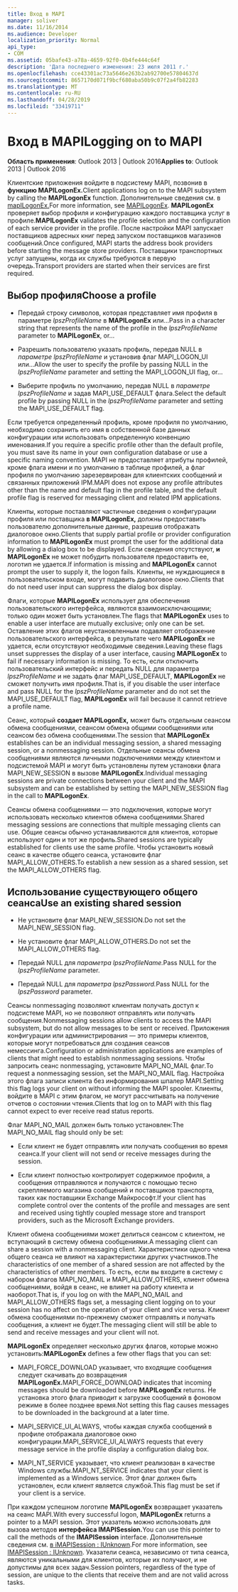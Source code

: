 ```yaml
---
title: Вход в MAPI
manager: soliver
ms.date: 11/16/2014
ms.audience: Developer
localization_priority: Normal
api_type:
- COM
ms.assetid: 05bafe43-a78a-4659-92f0-0b4fe444c64f
description: 'Дата последнего изменения: 23 июля 2011 г.'
ms.openlocfilehash: cce43301ac73a5646e263b2ab92700e57804637d
ms.sourcegitcommit: 8657170d071f9bcf680aba50b9c07f2a4fb82283
ms.translationtype: MT
ms.contentlocale: ru-RU
ms.lasthandoff: 04/28/2019
ms.locfileid: "33419711"
---
```

# <a name="logging-on-to-mapi"></a><span data-ttu-id="7da26-103">Вход в MAPI</span><span class="sxs-lookup"><span data-stu-id="7da26-103">Logging on to MAPI</span></span>
 
<span data-ttu-id="7da26-104">**Область применения**: Outlook 2013 | Outlook 2016</span><span class="sxs-lookup"><span data-stu-id="7da26-104">**Applies to**: Outlook 2013 | Outlook 2016</span></span> 
  
<span data-ttu-id="7da26-105">Клиентские приложения войдите в подсистему MAPI, позвонив в **функцию MAPILogonEx.**</span><span class="sxs-lookup"><span data-stu-id="7da26-105">Client applications log on to the MAPI subsystem by calling the **MAPILogonEx** function.</span></span> <span data-ttu-id="7da26-106">Дополнительные сведения см. в [mapILogonEx.](mapilogonex.md)</span><span class="sxs-lookup"><span data-stu-id="7da26-106">For more information, see [MAPILogonEx](mapilogonex.md).</span></span> <span data-ttu-id="7da26-107">**MAPILogonEx** проверяет выбор профиля и конфигурацию каждого поставщика услуг в профиле.</span><span class="sxs-lookup"><span data-stu-id="7da26-107">**MAPILogonEx** validates the profile selection and the configuration of each service provider in the profile.</span></span> <span data-ttu-id="7da26-108">После настройки MAPI запускает поставщиков адресных книг перед запуском поставщиков магазинов сообщений.</span><span class="sxs-lookup"><span data-stu-id="7da26-108">Once configured, MAPI starts the address book providers before starting the message store providers.</span></span> <span data-ttu-id="7da26-109">Поставщики транспортных услуг запущены, когда их службы требуются в первую очередь.</span><span class="sxs-lookup"><span data-stu-id="7da26-109">Transport providers are started when their services are first required.</span></span> 
  
## <a name="choose-a-profile"></a><span data-ttu-id="7da26-110">Выбор профиля</span><span class="sxs-lookup"><span data-stu-id="7da26-110">Choose a profile</span></span>
  
- <span data-ttu-id="7da26-111">Передай строку символов, которая представляет имя профиля в параметре  _lpszProfileName_ в **MAPILogonEx** или...</span><span class="sxs-lookup"><span data-stu-id="7da26-111">Pass in a character string that represents the name of the profile in the  _lpszProfileName_ parameter to **MAPILogonEx**, or...</span></span>
    
- <span data-ttu-id="7da26-112">Разрешить пользователю указать профиль, передав NULL в  _параметре lpszProfileName_ и установив флаг MAPI_LOGON_UI или...</span><span class="sxs-lookup"><span data-stu-id="7da26-112">Allow the user to specify the profile by passing NULL in the  _lpszProfileName_ parameter and setting the MAPI_LOGON_UI flag, or...</span></span> 

- <span data-ttu-id="7da26-113">Выберите профиль по умолчанию, передав NULL в  _параметре lpszProfileName_ и задав MAPI_USE_DEFAULT флага.</span><span class="sxs-lookup"><span data-stu-id="7da26-113">Select the default profile by passing NULL in the  _lpszProfileName_ parameter and setting the MAPI_USE_DEFAULT flag.</span></span> 
    
<span data-ttu-id="7da26-114">Если требуется определенный профиль, кроме профиля по умолчанию, необходимо сохранить его имя в собственной базе данных конфигурации или использовать определенную конвенцию именования.</span><span class="sxs-lookup"><span data-stu-id="7da26-114">If you require a specific profile other than the default profile, you must save its name in your own configuration database or use a specific naming convention.</span></span> <span data-ttu-id="7da26-115">MAPI не предоставляет атрибуты профилей, кроме флага имени и по умолчанию в таблице профилей, а флаг профиля по умолчанию зарезервирован для клиентских сообщений и связанных приложений IPM.</span><span class="sxs-lookup"><span data-stu-id="7da26-115">MAPI does not expose any profile attributes other than the name and default flag in the profile table, and the default profile flag is reserved for messaging client and related IPM applications.</span></span>
  
<span data-ttu-id="7da26-116">Клиенты, которые поставляют частичные сведения о конфигурации профиля или поставщика **в MAPILogonEx,** должны предоставить пользователю дополнительные данные, разрешив отображать диалоговое окно.</span><span class="sxs-lookup"><span data-stu-id="7da26-116">Clients that supply partial profile or provider configuration information to **MAPILogonEx** must prompt the user for the additional data by allowing a dialog box to be displayed.</span></span> <span data-ttu-id="7da26-117">Если сведения отсутствуют, **и MAPILogonEx** не может побудить пользователя предоставить ее, логотип не удается.</span><span class="sxs-lookup"><span data-stu-id="7da26-117">If information is missing and **MAPILogonEx** cannot prompt the user to supply it, the logon fails.</span></span> <span data-ttu-id="7da26-118">Клиенты, не нуждающиеся в пользовательском входе, могут подавить диалоговое окно.</span><span class="sxs-lookup"><span data-stu-id="7da26-118">Clients that do not need user input can suppress the dialog box display.</span></span> 
  
<span data-ttu-id="7da26-119">Флаги, которые **MAPILogonEx** использует для обеспечения пользовательского интерфейса, являются взаимоисключающими; только один может быть установлен.</span><span class="sxs-lookup"><span data-stu-id="7da26-119">The flags that **MAPILogonEx** uses to enable a user interface are mutually exclusive; only one can be set.</span></span> <span data-ttu-id="7da26-120">Оставление этих флагов неустановленным подавляет отображение пользовательского интерфейса, в результате чего **MAPILogonEx** не удается, если отсутствуют необходимые сведения.</span><span class="sxs-lookup"><span data-stu-id="7da26-120">Leaving these flags unset suppresses the display of a user interface, causing **MAPILogonEx** to fail if necessary information is missing.</span></span> <span data-ttu-id="7da26-121">То есть, если отключить пользовательский интерфейс и передать NULL для параметра  _lpszProfileName_ и не задать флаг MAPI_USE_DEFAULT, **MAPILogonEx** не сможет получить имя профиля.</span><span class="sxs-lookup"><span data-stu-id="7da26-121">That is, if you disable the user interface and pass NULL for the  _lpszProfileName_ parameter and do not set the MAPI_USE_DEFAULT flag, **MAPILogonEx** will fail because it cannot retrieve a profile name.</span></span> 
  
<span data-ttu-id="7da26-122">Сеанс, который **создает MAPILogonEx,** может быть отдельным сеансом обмена сообщениями, сеансом обмена общими сообщениями или сеансом без обмена сообщениями.</span><span class="sxs-lookup"><span data-stu-id="7da26-122">The session that **MAPILogonEx** establishes can be an individual messaging session, a shared messaging session, or a nonmessaging session.</span></span> <span data-ttu-id="7da26-123">Отдельные сеансы обмена сообщениями являются личными подключениями между клиентом и подсистемой MAPI и могут быть установлены путем установки флага MAPI_NEW_SESSION в вызове **MAPILogonEx**.</span><span class="sxs-lookup"><span data-stu-id="7da26-123">Individual messaging sessions are private connections between your client and the MAPI subsystem and can be established by setting the MAPI_NEW_SESSION flag in the call to **MAPILogonEx**.</span></span>
  
<span data-ttu-id="7da26-124">Сеансы обмена сообщениями — это подключения, которые могут использовать несколько клиентов обмена сообщениями.</span><span class="sxs-lookup"><span data-stu-id="7da26-124">Shared messaging sessions are connections that multiple messaging clients can use.</span></span> <span data-ttu-id="7da26-125">Общие сеансы обычно устанавливаются для клиентов, которые используют один и тот же профиль.</span><span class="sxs-lookup"><span data-stu-id="7da26-125">Shared sessions are typically established for clients use the same profile.</span></span> <span data-ttu-id="7da26-126">Чтобы установить новый сеанс в качестве общего сеанса, установите флаг MAPI_ALLOW_OTHERS.</span><span class="sxs-lookup"><span data-stu-id="7da26-126">To establish a new session as a shared session, set the MAPI_ALLOW_OTHERS flag.</span></span> 
  
## <a name="use-an-existing-shared-session"></a><span data-ttu-id="7da26-127">Использование существующего общего сеанса</span><span class="sxs-lookup"><span data-stu-id="7da26-127">Use an existing shared session</span></span>
  
- <span data-ttu-id="7da26-128">Не установите флаг MAPI_NEW_SESSION.</span><span class="sxs-lookup"><span data-stu-id="7da26-128">Do not set the MAPI_NEW_SESSION flag.</span></span>
    
- <span data-ttu-id="7da26-129">Не установите флаг MAPI_ALLOW_OTHERS.</span><span class="sxs-lookup"><span data-stu-id="7da26-129">Do not set the MAPI_ALLOW_OTHERS flag.</span></span>
    
- <span data-ttu-id="7da26-130">Передай NULL для _параметра lpszProfileName._</span><span class="sxs-lookup"><span data-stu-id="7da26-130">Pass NULL for the  _lpszProfileName_ parameter.</span></span> 
    
- <span data-ttu-id="7da26-131">Передай NULL для _параметра lpszPassword._</span><span class="sxs-lookup"><span data-stu-id="7da26-131">Pass NULL for the  _lpszPassword_ parameter.</span></span> 
    
<span data-ttu-id="7da26-132">Сеансы nonmessaging позволяют клиентам получать доступ к подсистеме MAPI, но не позволяют отправлять или получать сообщения.</span><span class="sxs-lookup"><span data-stu-id="7da26-132">Nonmessaging sessions allow clients to access the MAPI subsystem, but do not allow messages to be sent or received.</span></span> <span data-ttu-id="7da26-133">Приложения конфигурации или администрирования — это примеры клиентов, которые могут потребоваться для создания сеансов немессинга.</span><span class="sxs-lookup"><span data-stu-id="7da26-133">Configuration or administration applications are examples of clients that might need to establish nonmessaging sessions.</span></span> <span data-ttu-id="7da26-134">Чтобы запросить сеанс nonmessaging, установите MAPI_NO_MAIL флаг.</span><span class="sxs-lookup"><span data-stu-id="7da26-134">To request a nonmessaging session, set the MAPI_NO_MAIL flag.</span></span> <span data-ttu-id="7da26-135">Настройка этого флага записи клиента без информирования шпалер MAPI.</span><span class="sxs-lookup"><span data-stu-id="7da26-135">Setting this flag logs your client on without informing the MAPI spooler.</span></span> <span data-ttu-id="7da26-136">Клиенты, войдите в MAPI с этим флагом, не могут рассчитывать на получение отчетов о состоянии чтения.</span><span class="sxs-lookup"><span data-stu-id="7da26-136">Clients that log on to MAPI with this flag cannot expect to ever receive read status reports.</span></span>
  
<span data-ttu-id="7da26-137">Флаг MAPI_NO_MAIL должен быть только установлен:</span><span class="sxs-lookup"><span data-stu-id="7da26-137">The MAPI_NO_MAIL flag should only be set:</span></span>
  
- <span data-ttu-id="7da26-138">Если клиент не будет отправлять или получать сообщения во время сеанса.</span><span class="sxs-lookup"><span data-stu-id="7da26-138">If your client will not send or receive messages during the session.</span></span>
    
- <span data-ttu-id="7da26-139">Если клиент полностью контролирует содержимое профиля, а сообщения отправляются и получаются с помощью тесно скрепляемого магазина сообщений и поставщиков транспорта, таких как поставщики Exchange Майкрософт.</span><span class="sxs-lookup"><span data-stu-id="7da26-139">If your client has complete control over the contents of the profile and messages are sent and received using tightly coupled message store and transport providers, such as the Microsoft Exchange providers.</span></span>
    
<span data-ttu-id="7da26-140">Клиент обмена сообщениями может делиться сеансом с клиентом, не вступающий в систему обмена сообщениями.</span><span class="sxs-lookup"><span data-stu-id="7da26-140">A messaging client can share a session with a nonmessaging client.</span></span> <span data-ttu-id="7da26-141">Характеристики одного члена общего сеанса не влияют на характеристики других участников.</span><span class="sxs-lookup"><span data-stu-id="7da26-141">The characteristics of one member of a shared session are not affected by the characteristics of other members.</span></span> <span data-ttu-id="7da26-142">То есть, если вы входите в систему с набором флагов MAPI_NO_MAIL и MAPI_ALLOW_OTHERS, клиент обмена сообщениями, войдя в сеанс, не влияет на работу клиента и наоборот.</span><span class="sxs-lookup"><span data-stu-id="7da26-142">That is, if you log on with the MAPI_NO_MAIL and MAPI_ALLOW_OTHERS flags set, a messaging client logging on to your session has no affect on the operation of your client and vice versa.</span></span> <span data-ttu-id="7da26-143">Клиент обмена сообщениями по-прежнему сможет отправлять и получать сообщения, а клиент не будет.</span><span class="sxs-lookup"><span data-stu-id="7da26-143">The messaging client will still be able to send and receive messages and your client will not.</span></span>
  
<span data-ttu-id="7da26-144">**MAPILogonEx** определяет несколько других флагов, которые можно установить:</span><span class="sxs-lookup"><span data-stu-id="7da26-144">**MAPILogonEx** defines a few other flags that you can set:</span></span> 
  
- <span data-ttu-id="7da26-145">MAPI_FORCE_DOWNLOAD указывает, что входящие сообщения следует скачивать до возвращения **MAPILogonEx.**</span><span class="sxs-lookup"><span data-stu-id="7da26-145">MAPI_FORCE_DOWNLOAD indicates that incoming messages should be downloaded before **MAPILogonEx** returns.</span></span> <span data-ttu-id="7da26-146">Не установка этого флага приводит к загрузке сообщений в фоновом режиме в более позднее время.</span><span class="sxs-lookup"><span data-stu-id="7da26-146">Not setting this flag causes messages to be downloaded in the background at a later time.</span></span> 
    
- <span data-ttu-id="7da26-147">MAPI_SERVICE_UI_ALWAYS, чтобы каждая служба сообщений в профиле отображала диалоговое окно конфигурации.</span><span class="sxs-lookup"><span data-stu-id="7da26-147">MAPI_SERVICE_UI_ALWAYS requests that every message service in the profile display a configuration dialog box.</span></span>
    
- <span data-ttu-id="7da26-148">MAPI_NT_SERVICE указывает, что клиент реализован в качестве Windows службы.</span><span class="sxs-lookup"><span data-stu-id="7da26-148">MAPI_NT_SERVICE indicates that your client is implemented as a Windows service.</span></span> <span data-ttu-id="7da26-149">Этот флаг должен быть установлен, если клиент является службой.</span><span class="sxs-lookup"><span data-stu-id="7da26-149">This flag must be set if your client is a service.</span></span>
    
<span data-ttu-id="7da26-150">При каждом успешном логотипе **MAPILogonEx** возвращает указатель на сеанс MAPI.</span><span class="sxs-lookup"><span data-stu-id="7da26-150">With every successful logon, **MAPILogonEx** returns a pointer to a MAPI session.</span></span> <span data-ttu-id="7da26-151">Этот указатель можно использовать для вызова методов **интерфейса IMAPISession.**</span><span class="sxs-lookup"><span data-stu-id="7da26-151">You can use this pointer to call the methods of the **IMAPISession** interface.</span></span> <span data-ttu-id="7da26-152">Дополнительные сведения см. [в iMAPISession : IUnknown](imapisessioniunknown.md).</span><span class="sxs-lookup"><span data-stu-id="7da26-152">For more information, see [IMAPISession : IUnknown](imapisessioniunknown.md).</span></span> <span data-ttu-id="7da26-153">Указатели сеанса, независимо от типа сеанса, являются уникальными для клиентов, которые их получают, и не допустимы для всех задач.</span><span class="sxs-lookup"><span data-stu-id="7da26-153">Session pointers, regardless of the type of session, are unique to the clients that receive them and are not valid across tasks.</span></span>
  

